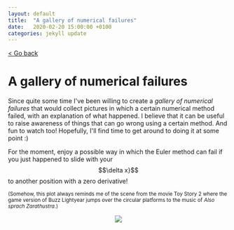 ```yaml
---
layout: default
title:  "A gallery of numerical failures"
date:   2020-02-20 15:00:00 +0100
categories: jekyll update
---
```


<p>
   <a href="/kamilazdybal.github.io/#blog">
      < Go back
  </a>
</p>

# A gallery of numerical failures

Since quite some time I've been willing to create a *gallery of numerical failures* that would collect 
pictures in which a certain numerical method failed, with an explanation of what happened. 
I believe that it can be useful to raise awareness of things that can go wrong using a certain method. 
And fun to watch too! Hopefully, I'll find time to get around to doing it at some point :)

For the moment, enjoy a possible way in which the Euler method can fail if you just happened to slide with your 
<span class="math display">$$\delta x}$$</span> to another position with a zero derivative!

<sup>(Somehow, this plot always reminds me of the scene from the movie Toy Story 2 where the game version of Buzz Lightyear jumps over the circular platforms to the music of *Also sprach Zarathustra*.)</sup>

<p align="center">
  <img src="https://github.com/kamilazdybal/numerical-methods/raw/master/numerical-integration/euler-method-sin-unfortunate.png">
</p>
